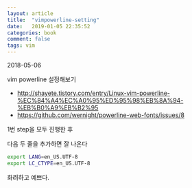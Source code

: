 ```yaml
---
layout: article
title:  "vimpowerline-setting"
date:   2019-01-05 22:35:52
categories: book
comment: false
tags: vim
---
```


2018-05-06

vim powerline 설정해보기

* http://shayete.tistory.com/entry/Linux-vim-powerline-%EC%84%A4%EC%A0%95%ED%95%98%EB%8A%94-%EB%B0%A9%EB%B2%95
* https://github.com/wernight/powerline-web-fonts/issues/8 


1번 step을 모두 진행한 후


다음 두 줄을 추가하면 잘 나온다

``` sh
export LANG=en_US.UTF-8
export LC_CTYPE=en_US.UTF-8
```

화려하고 예쁘다.

